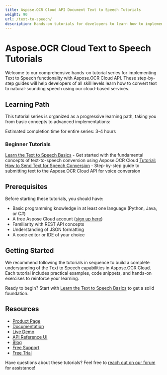 ```yaml
---
title: Aspose.OCR Cloud API Document Text to Speech Tutorials
weight: 90
url: /text-to-speech/
description: Hands-on tutorials for developers to learn how to implement text-to-speech functionality using Aspose.OCR Cloud API.
---
```


# Aspose.OCR Cloud Text to Speech Tutorials

Welcome to our comprehensive hands-on tutorial series for implementing Text to Speech functionality with Aspose.OCR Cloud API. These step-by-step guides will help developers of all skill levels learn how to convert text to natural-sounding speech using our cloud-based services.

## Learning Path

This tutorial series is organized as a progressive learning path, taking you from basic concepts to advanced implementations:

Estimated completion time for entire series: 3-4 hours

### Beginner Tutorials
[Learn the Text to Speech Basics](/text-to-speech/basics/) - Get started with the fundamental concepts of text-to-speech conversion using Aspose.OCR Cloud
[Tutorial: How to Send Text for Speech Conversion](/text-to-speech/send-text/) - Step-by-step guide to submitting text to the Aspose.OCR Cloud API for voice conversion 

## Prerequisites

Before starting these tutorials, you should have:

- Basic programming knowledge in at least one language (Python, Java, or C#)
- A free Aspose Cloud account ([sign up here](https://dashboard.aspose.cloud/#/apps))
- Familiarity with REST API concepts
- Understanding of JSON formatting
- A code editor or IDE of your choice

## Getting Started

We recommend following the tutorials in sequence to build a complete understanding of the Text to Speech capabilities in Aspose.OCR Cloud. Each tutorial includes practical examples, code snippets, and hands-on exercises to reinforce your learning.

Ready to begin? Start with [Learn the Text to Speech Basics](/text-to-speech/basics/) to get a solid foundation.

## Resources

- [Product Page](https://products.aspose.cloud/ocr/)
- [Documentation](https://docs.aspose.cloud/ocr/)
- [Live Demo](https://products.aspose.app/ocr/family)
- [API Reference UI](https://reference.aspose.cloud/ocr/)
- [Blog](https://blog.aspose.cloud/category/ocr/)
- [Free Support](https://forum.aspose.cloud/c/ocr/12/)
- [Free Trial](https://dashboard.aspose.cloud/#/apps)

Have questions about these tutorials? Feel free to [reach out on our forum](https://forum.aspose.cloud/c/ocr/12/) for assistance!
